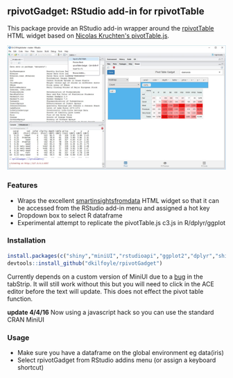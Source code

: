 ## rpivotGadget:  RStudio add-in for rpivotTable

This package provide an RStudio add-in wrapper around the [rpivotTable](https://github.com/smartinsightsfromdata/rpivotTable) HTML widget based on [Nicolas Kruchten's pivotTable.js](https://github.com/nicolaskruchten/pivottable).

![Screenshot](Screenshot.JPG)

### Features

- Wraps the excellent [smartinsightsfromdata](https://github.com/smartinsightsfromdata) HTML widget so that it can be accessed from the RStudio add-in menu and assigned a hot key
- Dropdown box to select R dataframe
- Experimental attempt to replicate the pivotTable.js c3.js in R/dplyr/ggplot

### Installation

```R
install.packages(c("shiny","miniUI","rstudioapi","ggplot2","dplyr","shinyAce","whisker","tidyr","DT","rpivotTable"))
devtools::install_github("dkilfoyle/rpivotGadget")
```

Currently depends on a custom version of MiniUI due to a [bug](https://github.com/rstudio/miniUI/issues/5) in the tabStrip. It will still work without this but you will need to click in the ACE editor before the text will update. This does not effect the pivot table function. 

**update 4/4/16** Now using a javascript hack so you can use the standard CRAN MiniUI

### Usage

- Make sure you have a dataframe on the global environment eg data(iris)
- Select rpivotGadget from RStudio addins menu (or assign a keyboard shortcut)
